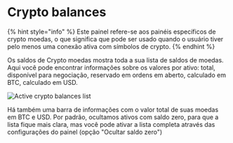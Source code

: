 # Crypto balances

{% hint style="info" %}
Este painel refere-se aos painéis específicos de crypto moedas, o que significa que pode ser usado quando o usuário tiver pelo menos uma conexão ativa com símbolos de crypto.
{% endhint %}

Os saldos de Crypto moedas mostra toda a sua lista de saldos de moedas. Aqui você pode encontrar informações sobre os valores por ativo: total, disponível para negociação, reservado em ordens em aberto, calculado em BTC, calculado em USD.

![Active crypto balances list](../.gitbook/assets/cryptobalances.png)

Há também uma barra de informações com o valor total de suas moedas em BTC e USD. Por padrão, ocultamos ativos com saldo zero, para que a lista fique mais clara, mas você pode ativar a lista completa através das configurações do painel \(opção "Ocultar saldo zero"\)

